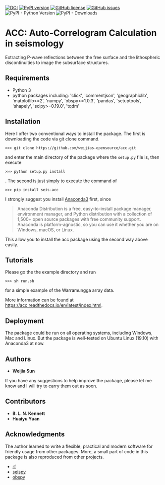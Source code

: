 [![DOI](https://zenodo.org/badge/doi/10.5281/zenodo.3674643.svg)](http://dx.doi.org/10.5281/zenodo.3674643)
[![PyPI version](https://badge.fury.io/py/seis-acc.svg)](https://badge.fury.io/py/seis-acc)
[![GitHub license](https://img.shields.io/github/license/weijias-opensource/acc)](https://github.com/weijias-opensource/acc/blob/master/LICENSE)
[![GitHub issues](https://img.shields.io/github/issues/weijias-opensource/acc)](https://github.com/weijias-opensource/acc/issues)
![PyPI - Python Version](https://img.shields.io/pypi/pyversions/seis-acc)
![PyPI - Downloads](https://img.shields.io/pypi/dm/seis-acc)


# ACC: Auto-Correlogram Calculation in seismology

Extracting P-wave reflections between the free surface and the lithospheric discontinuities to image the subsurface structures.

## Requirements

* Python 3 
* python packages including: 'click', 'commentjson', 'geographiclib', 'matplotlib>=2', 'numpy', 'obspy>=1.0.3', 'pandas', 'setuptools', 'shapely', 'scipy>=0.19.0', 'tqdm'

## Installation

Here I offer two conventional ways to install the package. The first is downloading the code via git clone command.

```
>>> git clone https://github.com/weijias-opensource/acc.git
```

and enter the main directory of the package where the `setup.py` file is, then execute

```
>>> python setup.py install
```
. The second is just simply to execute the command of 

```
>>> pip install seis-acc
```

I strongly suggest you install [Anaconda3](https://docs.anaconda.com/anaconda/install/) first, since 


>Anaconda Distribution is a free, easy-to-install package manager, environment manager, and Python distribution with a collection of 1,500+ open source packages with free community support. Anaconda is platform-agnostic, so you can use it whether you are on Windows, macOS, or Linux.


This allow you to install the acc package using the second way above easily.


## Tutorials

Please go the the example directory and run 

```
>>> sh run.sh
``` 

for a simple example of the Warramungga array data. 

More information can be found at https://acc.readthedocs.io/en/latest/index.html.


## Deployment

The package could be run on all operating systems, including Windows, Mac and Linux. But the package is well-tested on Ubuntu Linux (19.10) with Anaconda3 at now.

## Authors

* **Weijia Sun**

If you have any suggestions to help improve the package, please let me know and I will try to carry them out as soon.

## Contributors

* **B. L. N. Kennett**
* **Huaiyu Yuan**

## Acknowledgments

The author learned to write a flexible, practical and modern software for friendly usage from other packages. More, a small part of code in this package is also reproduced from other projects.

* [rf](https://github.com/trichter/rf)
* [seispy](https://github.com/xumi1993/seispy)
* [obspy](https://github.com/obspy/obspy)

